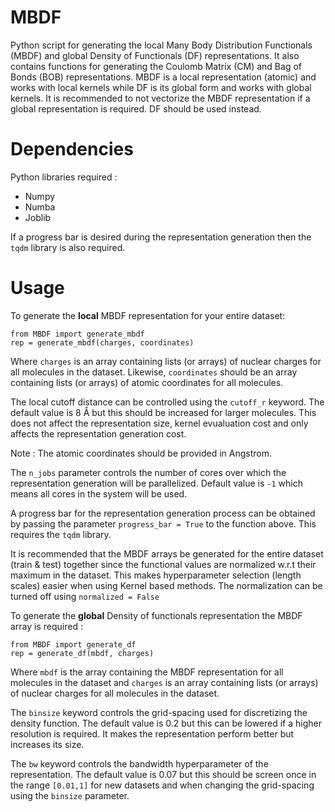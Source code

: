 # MBDF
Python script for generating the local Many Body Distribution Functionals (MBDF) and global Density of Functionals (DF) representations.
It also contains functions for generating the Coulomb Matrix (CM) and Bag of Bonds (BOB) representations.
MBDF is a local representation (atomic) and works with local kernels while DF is its global form and works with global kernels. It is recommended to not vectorize the MBDF representation if a global representation is required. DF should be used instead.

# Dependencies
Python libraries required : 
* Numpy
* Numba
* Joblib

If a progress bar is desired during the representation generation then the `tqdm` library is also required.

# Usage
To generate the **local** MBDF representation for your entire dataset:
```
from MBDF import generate_mbdf
rep = generate_mbdf(charges, coordinates)
```
Where `charges` is an array containing lists (or arrays) of nuclear charges for all molecules in the dataset. Likewise, `coordinates` should be an array containing lists (or arrays) of atomic coordinates for all molecules. 

The local cutoff distance can be controlled using the `cutoff_r` keyword. The default value is 8 Å but this should be increased for larger molecules. This does not affect the representation size, kernel evualuation cost and only affects the representation generation cost.

Note : The atomic coordinates should be provided in Angstrom.

The `n_jobs` parameter controls the number of cores over which the representation generation will be parallelized. Default value is `-1` which means all cores in the system will be used.

A progress bar for the representation generation process can be obtained by passing the parameter `progress_bar = True` to the function above. This requires the `tqdm` library.

It is recommended that the MBDF arrays be generated for the entire dataset (train & test) together since the functional values are normalized w.r.t their maximum in the dataset. This makes hyperparameter selection (length scales) easier when using Kernel based methods. The normalization can be turned off using `normalized = False`

To generate the **global** Density of functionals representation the MBDF array is required :
```
from MBDF import generate_df
rep = generate_df(mbdf, charges)
```
Where `mbdf` is the array containing the MBDF representation for all molecules in the dataset and `charges` is an array containing lists (or arrays) of nuclear charges for all molecules in the dataset.

The `binsize` keyword controls the grid-spacing used for discretizing the density function. The default value is 0.2 but this can be lowered if a higher resolution is required. It makes the representation perform better but increases its size.

The `bw` keyword controls the bandwidth hyperparameter of the representation. The default value is 0.07 but this should be screen once in the range `[0.01,1]` for new datasets and when changing the grid-spacing using the `binsize` parameter.

